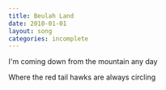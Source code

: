 ```yaml
---
title: Beulah Land
date: 2010-01-01
layout: song
categories: incomplete
---
```

I'm coming down from the mountain any day

Where the red tail hawks are always circling
